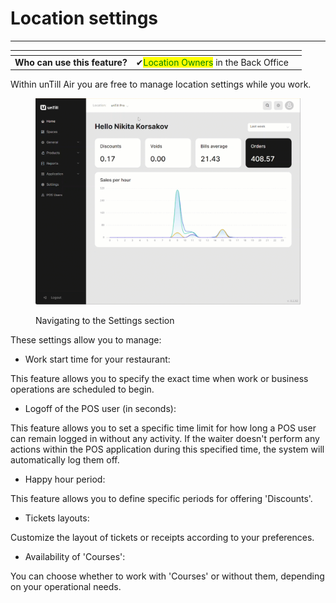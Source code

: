 # Location settings

***

<table data-card-size="large" data-view="cards"><thead><tr><th></th><th></th><th></th></tr></thead><tbody><tr><td><strong>Who can use this feature?</strong></td><td><span data-gb-custom-inline data-tag="emoji" data-code="2714">✔</span><mark style="color:green;">Location Owners</mark> in the Back Office</td><td></td></tr></tbody></table>

Within unTill Air you are free to manage location settings while you work.&#x20;

<figure><img src="../../.gitbook/assets/settings-location.gif" alt=""><figcaption><p>Navigating to the Settings section</p></figcaption></figure>

These settings allow you to manage:

* Work start time for your restaurant:

This feature allows you to specify the exact time when work or business operations are scheduled to begin.

* Logoff of the POS user (in seconds):&#x20;

This feature allows you to set a specific time limit for how long a POS user can remain logged in without any activity. If the waiter doesn't perform any actions within the POS application during this specified time, the system will automatically log them off.

* Happy hour period:

This feature allows you to define specific periods for offering 'Discounts'.

* Tickets layouts:

Customize the layout of tickets or receipts according to your preferences.

* Availability of 'Courses':

You can choose whether to work with 'Courses' or without them, depending on your operational needs.

